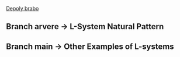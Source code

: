 [Depoly brabo](https://vinicin1101.github.io/L-system/)

## Branch arvere -> L-System Natural Pattern
## Branch main -> Other Examples of L-systems
